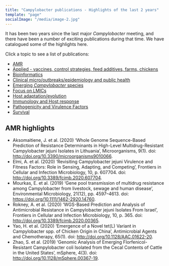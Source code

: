 ```yaml
---
title: "Campylobacter publications - Highlights of the last 2 years"
template: "page"
socialImage: "/media/image-2.jpg"
---
```

It has been two years since the last major *Campylobacter* meeting, and there have been a number of exciting publications during that time. We have catalogued some of the highlights here. 

Click a topic to see a list of publications:

* [AMR](/pages/literature/amr)
* [Applied - vaccines, control strategies, feed additives, farms, chickens](/pages/literature/applied)
* [Bioinformatics](/pages/literature/bioinformatics)
* [Clinical micro/outbreaks/epidemiology and public health](/pages/literature/clinical)
* [Emerging *Campylobacter* species](/pages/literature/emerging)
* [Focus on LMICs](/pages/literature/lmics)
* [Host adaptation/evolution](/pages/literature/evolution)
* [Immunology and Host response](/pages/literature/immunology)
* [Pathogenicity and Virulence Factors](/pages/literature/pathogenicity)
* [Survival](/pages/literature/survival)

## AMR highlights

* Aksomaitiene, J. et al. (2020) ‘Whole Genome Sequence-Based Prediction of Resistance Determinants in High-Level Multidrug-Resistant Campylobacter jejuni Isolates in Lithuania’, Microorganisms, 9(1). doi: http://doi.org/10.3390/microorganisms9010066.
* Elmi, A. et al. (2020) ‘Revisiting Campylobacter jejuni Virulence and Fitness Factors: Role in Sensing, Adapting, and Competing’, Frontiers in Cellular and Infection Microbiology, 10, p. 607704. doi: http://doi.org/10.3389/fcimb.2020.607704.
* Mourkas, E. et al. (2019) ‘Gene pool transmission of multidrug resistance among Campylobacter from livestock, sewage and human disease’, Environmental Microbiology, 21(12), pp. 4597–4613. doi: https://doi.org/10.1111/1462-2920.14760.
* Rokney, A. et al. (2020) ‘WGS-Based Prediction and Analysis of Antimicrobial Resistance in Campylobacter jejuni Isolates From Israel’, Frontiers in Cellular and Infection Microbiology, 10, p. 365. doi: http://doi.org/10.3389/fcimb.2020.00365.
* Yao, H. et al. (2020) ‘Emergence of a Novel tet(L) Variant in Campylobacter spp. of Chicken Origin in China’, Antimicrobial Agents and Chemotherapy, 65(1). doi: http://doi.org/10.1128/AAC.01622-20.
* Zhao, S. et al. (2019) ‘Genomic Analysis of Emerging Florfenicol-Resistant Campylobacter coli Isolated from the Cecal Contents of Cattle in the United States’, mSphere, 4(3). doi: http://doi.org/10.1128/mSphere.00367-19.
